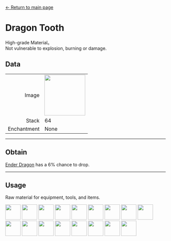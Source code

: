[← Return to main page](../)
# Dragon Tooth
High-grade Material。  
Not vulnerable to explosion, burning or damage.

## Data
<table>
    <tr><td align="end">Image</td><td><img src="https://i.imgur.com/ZJn6ZOj.png" width="128"/></td></tr>
    <tr><td align="end">Stack</td><td>64</td></tr>
    <tr><td align="end">Enchantment</td><td>None</td></tr>
</table>

---

## Obtain
[Ender Dragon](https://minecraft.fandom.com/wiki/Ender_Dragon) has a 6% chance to drop.

---

## Usage
Raw material for equipment, tools, and items.

<a href="fast_break_magic_wand.md"><img src="https://i.imgur.com/W49RaLU.png" width="48"/></a>
<a href="fast_fill_magic_wand.md"><img src="https://i.imgur.com/7cOnwYJ.png" width="48"/></a>
<a href="pickaxe.md"><img src="https://i.imgur.com/8Az4lnz.png" width="48"/></a>
<a href="axe.md"><img src="https://i.imgur.com/uysb6iv.png" width="48"/></a>
<a href="bow.md"><img src="https://i.imgur.com/OG1BKLZ.gif" width="48"/></a>
<a href="crossbow.md"><img src="https://i.imgur.com/1U1Va07.gif" width="48"/></a>
<a href="sword.md"><img src="https://i.imgur.com/Pr9Lvlq.png" width="48"/></a>
<a href="shovel.md"><img src="https://i.imgur.com/PWVHzv7.png" width="48"/></a>
<a href="hoe.md"><img src="https://i.imgur.com/9KdiXDi.png" width="48"/></a>
<a href="helmet.md"><img src="https://i.imgur.com/zZtcnuU.png" width="48"/></a>
<a href="chestplate.md"><img src="https://i.imgur.com/A2lVkZG.png" width="48"/></a>
<a href="leggings.md"><img src="https://i.imgur.com/2GF9HK6.png" width="48"/></a>
<a href="boots.md"><img src="https://i.imgur.com/eTBvKLO.png" width="48"/></a>
<a href="rope.md"><img src="https://i.imgur.com/ZvzYK32.png" width="48"/></a>
<a href="rope.md"><img src="https://i.imgur.com/horYOR1.png" width="48"/></a>
<a href="rope.md"><img src="https://i.imgur.com/bLvlyCD.png" width="48"/></a>
<a href="rope.md"><img src="https://i.imgur.com/qvrHVFH.png" width="48"/></a>
